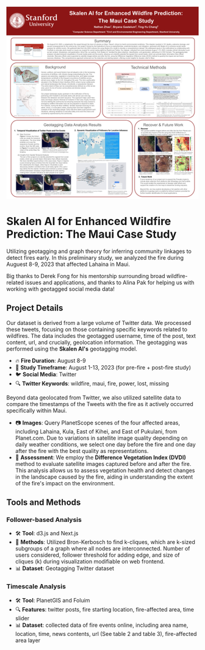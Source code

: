 ![Big Earth Hackathon Poster](./public/Final%20Big%20Earth%20Hackathon%20Poster.png)

# Skalen AI for Enhanced Wildfire Prediction: The Maui Case Study

Utilizing geotagging and graph theory for inferring community linkages to detect fires early. In this preliminary study, we analyzed the fire during Auguest 8-9, 2023 that affected Lahaina in Maui.

Big thanks to Derek Fong for his mentorship surrounding broad wildfire-related issues and applications, and thanks to Alina Pak for helping us with working with geotagged social media data!

## Project Details

Our dataset is derived from a large volume of Twitter data. We processed these tweets, focusing on those containing specific keywords related to wildfires. The data includes the geotagged username, time of the post, text content, url, and crucially, geolocation information. The geotagging was performed using the **Skalen AI's** geotagging model.

- 🔥 **Fire Duration**: August 8-9
- 📅 **Study Timeframe**: August 1-13, 2023 (for pre-fire + post-fire study)
- 🐦 **Social Media**: Twitter
- 🔍 **Twitter Keywords**: wildfire, maui, fire, power, lost, missing

Beyond data geolocated from Twitter, we also utilized satellite data to compare the timestamps of the Tweets with the fire as it actively occurred specifically within Maui.

- 📷 **Images**: Query PlanetScope scenes of the four affected areas, including Lahaina, Kula, East of Kihei, and East of Pukulani, from Planet.com. Due to variations in satellite image quality depending on daily weather conditions, we select one day before the fire and one day after the fire with the best quality as representations. 
- 🌱 **Assessment**: We employ the **Difference Vegetation Index (DVDI)** method to evaluate satellite images captured before and after the fire. This analysis allows us to assess vegetation health and detect changes in the landscape caused by the fire, aiding in understanding the extent of the fire's impact on the environment.

## Tools and Methods

### Follower-based Analysis

- 🛠️ **Tool**: d3.js and Next.js
- 🔬 **Methods**: Utilized Bron-Kerbosch to find k-cliques, which are k-sized subgroups of a graph where all nodes are interconnected. Number of users considered, follower threshold for adding edge, and size of cliques (k) during visualization modifiable on web frontend.
- 📊 **Dataset**: Geotagging Twitter dataset

### Timescale Analysis

- 🛠️ **Tool**: PlanetGIS and Foluim
- 🔍 **Features**: twitter posts, fire starting location, fire-affected area, time slider
- 📊 **Dataset**: collected data of fire events online, including area name, location, time, news contents, url (See table 2 and table 3), fire-affected area layer

